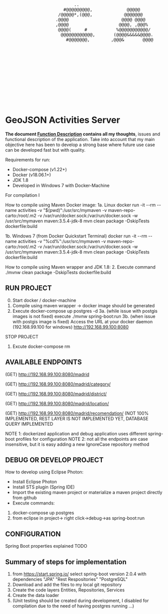 <pre>
                                                                                                                                                               
                                                                                                                                                               
                                                                                                                                                               
                                                                                                                                                               
                                                                                                                                                               
                                                                                                                                                               
                                                                                                          ..............                                       
                                                                                                     .......................                                   
                                                                                                  .............................                                
                                                                                                .................................                              
                                                                                               ....................................                            
                                                                                             .......................................                           
                                                                                            .........................................                          
                          ..                                                               ....................***,...................                         
                      #@@@@@@@@@,             @@@@@             @@@@@@@@@@@&        .@@@@@@@@@@@@/.........*@@@@@@@@@&.................                        
                    /@@@@@*,(@@@,            @@@@@@@            @@@@(,,*&@@@@        ****@@@@(///*........@@@@@@@@@@@@@(...............                        
                   .@@@@                    @@@@ @@@@           @@@@*    @@@@            @@@@,...........&@@@@@@@@@@@@@@,..............                        
                   ,@@@@                   @@@@, ,@@@%          @@@@@@@@@@@@*            @@@@,...........@@@@@@@@@@@@@@@*..............                        
                    @@@@(     #           %@@@@@@@@@@@/         @@@@@@@@@@,              @@@@,...........(@@@@@@@@@@@@@@...............                        
                     @@@@@@@@@@@@,       (@@@@&&&&&@@@@.        @@@@*  @@@@%             @@@@,............(@@@@@@@@@@@@,...............                        
                       #@@@@@@@,        ,@@@&       @@@@        @@@@*   /@@@@            @@@@,............../@@@@@@@&,................                         
                                                                                            ..........................................                         
                                                                                             ........................................                          
                                                                                              ......................................                           
                                                                                               ...................................                             
                                                                                                 ................................                              
                                                                                                   ...........................                                 
                                                                                                       ....................                                    
                                                                                                             ........                                          
                                                                                                                                                               
                                                                                                                                                               
                                                                                                                                                               
                                                                                                                                                                                                                                                                                                                                                                                                                                                                                                                                                                                                                                                   
</pre>

GeoJSON Activities Server
=========================

**The document [Function Description](./Functional_Description.md) contains all my thoughts**, issues and functional description of the application. Take into account that my main objective here has been to develop a strong base where future use case can be developed fast but with quality. 

Requirements for run:
- Docker-compose (v1.22+)
- Docker (v18.06.1+)
- JDK 1.8
- Developed in Windows 7 with Docker-Machine

For compilation I 

How to compile using Maven Docker image:
1a. Linux 
docker run -it --rm --name activities -v "$(pwd)":/usr/src/mymaven -v maven-repo-carto:/root/.m2 -v /var/run/docker.sock:/var/run/docker.sock -w /usr/src/mymaven maven:3.5.4-jdk-8 mvn clean package -DskipTests dockerfile:build

1b. Windows 7 (from Docker Quickstart Terminal)
docker run -it --rm --name activities -v "%cd%":/usr/src/mymaven -v maven-repo-carto:/root/.m2 -v /var/run/docker.sock:/var/run/docker.sock -w /usr/src/mymaven maven:3.5.4-jdk-8 mvn clean package -DskipTests dockerfile:build


How to compile using Maven wrapper and JDK 1.8:
2. Execute command ./mvnw clean package -DskipTests dockerfile:build 



RUN PROJECT
-----------
0. Start docker / docker-machine
1. Compile using maven wrapper  -> docker image should be generated
2. Execute docker-compose up postgres -d 
3a. (while issue with postgis images is not fixed) execute ./mvnw spring-boot:run 
3b. (when issue with postgis image is fixed) Access the URL at your docker daemon (192.168.99.100 for windows)
	http://192.168.99.100:8080

STOP PROJECT
1. Excute docker-compose rm
	
AVAILABLE ENDPOINTS
-------------------
(GET) http://192.168.99.100:8080/madrid

(GET) http://192.168.99.100:8080/madrid/category/<name>

(GET) http://192.168.99.100:8080/madrid/district/<name>

(GET) http://192.168.99.100:8080/madrid/location/<name>

(GET) http://192.168.99.100:8080/madrid/recomendation/ (NOT 100% IMPLEMENTED, REST LAYER IS NOT IMPLEMENTED YET, DATABASE QUERY IMPLEMENTED 

NOTE 1: dockerized application and debug application uses different spring-boot profiles for configuration
NOTE 2: not all the endpoints are case insensitive, but it is easy adding a new IgnoreCase repository method 

DEBUG OR DEVELOP PROJECT
-----------------------
How to develop using Eclipse Photon:
- Install Eclipse Photon
- Install STS plugin (Spring IDE)
- Import the existing maven project or materialize a maven project directly from github
- Execute commands: 
1. docker-compose up postgres
2. from eclipse in project-> right click->debug->as spring-boot:run

CONFIGURATION
--------------
Spring Boot properties explained
TODO


Summary of steps for implementation
---------------------------------
1. from https://start.spring.io/ select spring-boot version 2.0.4 with dependencies "JPA" "Rest Respositories" "PostgreSQL"
2. Download and add the files to my local git repository
3. Create the code layers Entities, Repositories, Services
4. Create the data loader
5. (Unit testing should be created during development, I disabled for compilation due to the need of having postgres running ...)